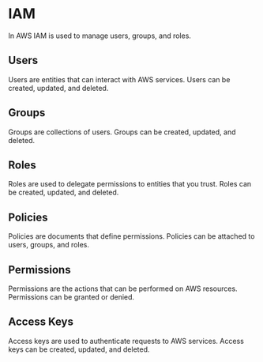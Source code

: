 # IAM

In AWS IAM is used to manage users, groups, and roles.

## Users

Users are entities that can interact with AWS services. Users can be created, updated, and deleted.

## Groups

Groups are collections of users. Groups can be created, updated, and deleted.

## Roles

Roles are used to delegate permissions to entities that you trust. Roles can be created, updated, and deleted.

## Policies

Policies are documents that define permissions. Policies can be attached to users, groups, and roles.

## Permissions

Permissions are the actions that can be performed on AWS resources. Permissions can be granted or denied.

## Access Keys

Access keys are used to authenticate requests to AWS services. Access keys can be created, updated, and deleted.

